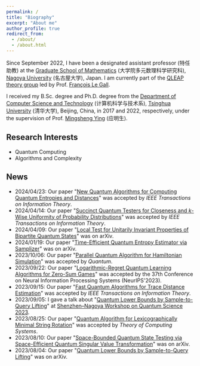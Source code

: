 ```yaml
---
permalink: /
title: "Biography"
excerpt: "About me"
author_profile: true
redirect_from: 
  - /about/
  - /about.html
---
```


Since September 2022, I have been a designated assistant professor (特任助教) at the [Graduate School of Mathematics](https://www.math.nagoya-u.ac.jp/) (大学院多元数理科学研究科), [Nagoya University](https://en.nagoya-u.ac.jp/) (名古屋大学), Japan. I am currently part of the [QLEAP theory group](https://www.math.nagoya-u.ac.jp/~legall/index.html) led by Prof. [François Le Gall](http://www.francoislegall.com/).

I received my B.Sc. degree and Ph.D. degree from the [Department of Computer Science and Technology](https://www.cs.tsinghua.edu.cn/csen/) (计算机科学与技术系), [Tsinghua University](https://www.tsinghua.edu.cn/en/) (清华大学), Beijing, China, in 2017 and 2022, respectively, under the supervision of Prof. [Mingsheng Ying](https://www.cs.tsinghua.edu.cn/csen/info/1186/4020.htm) (应明生). 

## Research Interests

  * Quantum Computing
  * Algorithms and Complexity

## News

* 2024/04/23: Our paper "[New Quantum Algorithms for Computing Quantum Entropies and Distances](https://arxiv.org/abs/2203.13522)" was accepted by *IEEE Transactions on Information Theory*. 
* 2024/04/14: Our paper "[Succinct Quantum Testers for Closeness and $k$-Wise Uniformity of Probability Distributions](https://arxiv.org/abs/2304.12916)" was accepted by *IEEE Transactions on Information Theory*. 
* 2024/04/09: Our paper "[Local Test for Unitarily Invariant Properties of Bipartite Quantum States](https://arxiv.org/abs/2404.04599)" was on arXiv. 
* 2024/01/19: Our paper "[Time-Efficient Quantum Entropy Estimator via Samplizer](https://arxiv.org/abs/2401.09947)" was on arXiv. 
* 2023/10/06: Our paper "[Parallel Quantum Algorithm for Hamiltonian Simulation](https://arxiv.org/abs/2105.11889)" was accepted by *Quantum*.
* 2023/09/22: Our paper "[Logarithmic-Regret Quantum Learning Algorithms for Zero-Sum Games](https://arxiv.org/abs/2304.14197)" was accepted by the 37th Conference on Neural Information Processing Systems (NeurIPS'2023).
* 2023/09/15: Our paper "[Fast Quantum Algorithms for Trace Distance Estimation](https://arxiv.org/abs/2301.06783)" was accepted by *IEEE Transactions on Information Theory*.
* 2023/09/05: I gave a talk about "[Quantum Lower Bounds by Sample-to-Query Lifting](https://arxiv.org/abs/2308.01794)" at [Shenzhen–Nagoya Workshop on Quantum Science 2023](https://shenzhen-nagoya.github.io/2023/).
* 2023/08/25: Our paper "[Quantum Algorithm for Lexicographically Minimal String Rotation](https://arxiv.org/abs/2012.09376)" was accepted by *Theory of Computing Systems*.
* 2023/08/10: Our paper "[Space-Bounded Quantum State Testing via Space-Efficient Quantum Singular Value Transformation](https://arxiv.org/abs/2308.05079)" was on arXiv.
* 2023/08/04: Our paper "[Quantum Lower Bounds by Sample-to-Query Lifting](https://arxiv.org/abs/2308.01794)" was on arXiv.

